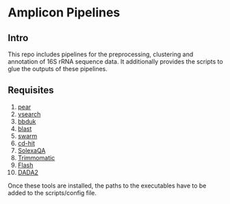 # Amplicon Pipelines
## Intro
This repo includes pipelines for the preprocessing, clustering and annotation of 16S rRNA sequence data. 
It additionally provides the scripts to glue the outputs of these pipelines.

## Requisites 
1. [pear](https://sco.h-its.org/exelixis/web/software/pear/doc.html)
2. [vsearch](https://github.com/torognes/vsearch)
3. [bbduk](https://sourceforge.net/projects/bbmap/)
4. [blast](https://blast.ncbi.nlm.nih.gov/Blast.cgi?CMD=Web&PAGE_TYPE=BlastDocs&DOC_TYPE=Download)
5. [swarm](https://github.com/torognes/swarm)
6. [cd-hit](http://weizhongli-lab.org/cd-hit/)
7. [SolexaQA](http://solexaqa.sourceforge.net/)
8. [Trimmomatic](http://www.usadellab.org/cms/?page=trimmomatic)
9. [Flash](https://ccb.jhu.edu/software/FLASH/)
10. [DADA2](https://benjjneb.github.io/dada2/index.html)

Once these tools are installed, the paths to the executables have to be added to the scripts/config file.



